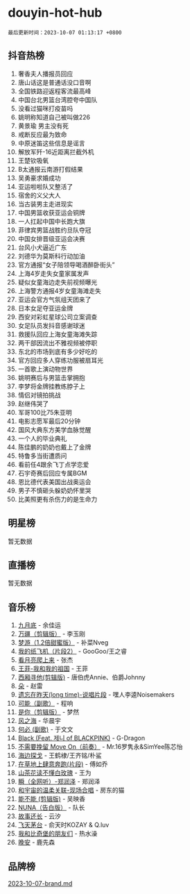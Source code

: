 # douyin-hot-hub

`最后更新时间：2023-10-07 01:13:17 +0800`

## 抖音热榜

1. 奢香夫人播报员回应
1. 唐山话这是普通话没口音啊
1. 全国铁路迎返程客流最高峰
1. 中国台北男篮台湾腔夸中国队
1. 没看过猫咪打疫苗吗
1. 姚明称知道自己被叫做226
1. 黄景瑜 男主没有死
1. 戒断反应最为致命
1. 中原迷笛这些信息是谣言
1. 解放军歼-16近距离拦截外机
1. 王楚钦吸氧
1. B太通报云南游打假结果
1. 吴勇豪求婚成功
1. 亚运啦啦队又整活了
1. 宿舍的义父大人
1. 当古装男主走进现实
1. 中国男篮收获亚运会铜牌
1. 一人扛起中国中长跑大旗
1. 菲律宾男篮战胜约旦队夺冠
1. 中国女排晋级亚运会决赛
1. 台风小犬逼近广东
1. 刘德华为莫斯科行动加油
1. 官方通报“女子陪领导喝酒醉卧街头”
1. 上海4岁走失女童家属发声
1. 疑似女童海边走失前视频曝光
1. 上海警方通报4岁女童海滩走失
1. 亚运会官方气氛组天团来了
1. 日本女足夺亚运金牌
1. 西安对彩虹星球公司立案调查
1. 女足队员发抖音感谢球迷
1. 救援队回应上海女童海滩失踪
1. 两干部因流出不雅视频被停职
1. 东北的市场到底有多少好吃的
1. 官方回应多人穿练功服被扇耳光
1. 一首歌上演动物世界
1. 姚明赛后与男篮击掌拥抱
1. 李梦将金牌挂教练脖子上
1. 情侣对镜拍挑战
1. 赵继伟哭了
1. 军哥100比75朱亚明
1. 电影志愿军最后20分钟
1. 国风大典东方美学血脉觉醒
1. 一个人的毕业典礼
1. 陈佳鹏的奶奶也戴上了金牌
1. 特鲁多当街遭质问
1. 看前任4跟余飞丁点学恋爱
1. 石宇奇赛后回应专属BGM
1. 恩比德代表美国出战奥运会
1. 男子不慎砸头躲奶奶怀里哭
1. 比美照更有杀伤力的是生命力

## 明星榜

暂无数据

## 直播榜

暂无数据

## 音乐榜

1. [九月底](https://sf6-cdn-tos.douyinstatic.com/obj/tos-cn-ve-2774/oMfewG4PDTFhF8iz3OGQ7ABH5i6fCgnMaoCbzZ) - 余佳运
1. [万疆（剪辑版）](https://sf3-cdn-tos.douyinstatic.com/obj/tos-cn-ve-2774/ooG7oVgFlDTelKCjCsTTobQvbdtj1BBQXnfZd8) - 李玉刚
1. [梦游（1.2倍甜蜜版）](https://sf3-cdn-tos.douyinstatic.com/obj/tos-cn-ve-2774/o4gyAUm8hwufoEABmwVIiQtHsFuGzAEEWtNMzo) - 补菜Nveg
1. [我的纸飞机（片段2）](https://sf3-cdn-tos.douyinstatic.com/obj/tos-cn-ve-2774/oM2ZrKcg2CD5AeRB2gkeXOFB1IxAGJdZPazYHf) - GooGoo/王之睿
1. [看月亮爬上来](https://sf3-cdn-tos.douyinstatic.com/obj/tos-cn-ve-2774/356c324112764016b25295e535f2daf0) - 张杰
1. [王菲-我和我的祖国](https://sf3-cdn-tos.douyinstatic.com/obj/tos-cn-ve-2774/3ef0f373017541e18566595c96123cab) - 王菲
1. [西厢寻他(剪辑版)](https://sf6-cdn-tos.douyinstatic.com/obj/tos-cn-ve-2774/oUsAVfAQKlRNxEv5qxvIB8o5qmIWUcXbzJKJhw) - 唐伯虎Annie、伯爵Johnny
1. [朵](https://sf6-cdn-tos.douyinstatic.com/obj/tos-cn-ve-2774/932f5bdfcd7c47b880525e92ab8a4999) - 赵雷
1. [遗忘在昨天(long time)-说唱片段](https://sf6-cdn-tos.douyinstatic.com/obj/tos-cn-ve-2774/oIynqctDJIzUJY3Q2CeIFe5nA2gC7DS2bfZamd) - 嘿人李逵Noisemakers
1. [可能（副歌）](https://sf3-cdn-tos.douyinstatic.com/obj/tos-cn-ve-2774/cde1731888894259b333569393c2fb51) - 程响
1. [是你（剪辑版）](https://sf3-cdn-tos.douyinstatic.com/obj/tos-cn-ve-2774/46019dae783c4c969944217fe1cfafc4) - 梦然
1. [风之海](https://sf6-cdn-tos.douyinstatic.com/obj/tos-cn-ve-2774/oInqZ2gFbCQvB6wZNnZlJpBcfDBQ8t1e1XwYAi) - 华晨宇
1. [何必 (副歌)](https://sf6-cdn-tos.douyinstatic.com/obj/tos-cn-ve-2774/okuRVVnhXysQOM6IEAfyBsgzwvoF7Az6tNiWDB) - 于文文
1. [Black (Feat. 제니 of BLACKPINK)](https://sf6-cdn-tos.douyinstatic.com/obj/tos-cn-ve-2774/2eb92e2debbe4fe0a552bc099aef7f28) - G-Dragon
1. [不需要挽留 Move On（前奏）](https://sf6-cdn-tos.douyinstatic.com/obj/tos-cn-ve-2774/ooCBhgCCkF4nExzQL9WZSUbitfA8IsDkgQIYhe) - Mr.16罗隽永&SimYee陈芯怡
1. [海边探戈](https://sf3-cdn-tos.douyinstatic.com/obj/tos-cn-ve-2774/os9gE0VQCGqt6VQkZDyBBYvfSDY0QFe3vVmubn) - 王鹤棣/王齐铭/朴鲨
1. [在草地上肆意奔跑(片段)](https://sf6-cdn-tos.douyinstatic.com/obj/tos-cn-ve-2774/8831d494742f45dabdfa8adb8b817259) - 傅如乔
1. [山茶花读不懂白玫瑰](https://sf6-cdn-tos.douyinstatic.com/obj/tos-cn-ve-2774/osfn8B7DktrRHEPJgPCfDbw7QDQEkwC16BxZg9) - 王为
1. [瞬（全网听）-郑润泽](https://sf6-cdn-tos.douyinstatic.com/obj/tos-cn-ve-2774/o4Vb9eJZClCZTnRQYy0BRSeHGrDtrkrQgIBvQt) - 郑润泽
1. [和宇宙的温柔关联-现场合唱](https://sf6-cdn-tos.douyinstatic.com/obj/tos-cn-ve-2774/o0hONGDYQBgk0e5bqDeQOonVmncA6tC2nBwZLT) - 房东的猫
1. [能不能 (剪辑版)](https://sf3-cdn-tos.douyinstatic.com/obj/tos-cn-ve-2774/fc4a6c45b4a34277ba4088e1d7fdff98) - 吴映香
1. [NUNA（告白版）](https://sf3-cdn-tos.douyinstatic.com/obj/tos-cn-ve-2774/a65828cbd8ce41a78a430a58b49f4feb) - 队长
1. [故事还长](https://sf3-cdn-tos.douyinstatic.com/obj/tos-cn-ve-2774/30a26758c8594f0ab81ac675c33ee2c5) - 云汐
1. [飞天茅台](https://sf6-cdn-tos.douyinstatic.com/obj/tos-cn-ve-2774/o4GhTV5kIuMWmC2Ai1WzNglssgBfQaqQCSLxUU) - 俞天时KOZAY & Q.luv
1. [我和比奇堡的朋友们](https://sf6-cdn-tos.douyinstatic.com/obj/tos-cn-ve-2774/f0505db981ea4a6d91453a15924a82aa) - 热水澡
1. [晚安](https://sf6-cdn-tos.douyinstatic.com/obj/tos-cn-ve-2774/a724c5e224464218839820f4e4fd632f) - 鹿先森

## 品牌榜

[2023-10-07-brand.md](2023-10-07-brand.md)
